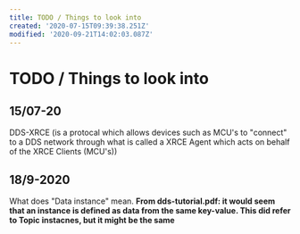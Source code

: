 ```yaml
---
title: TODO / Things to look into
created: '2020-07-15T09:39:38.251Z'
modified: '2020-09-21T14:02:03.087Z'
---
```


# TODO / Things to look into

## 15/07-20
DDS-XRCE (is a protocal which allows devices such as MCU's to "connect" to a DDS network through what is called a XRCE Agent which acts on behalf of the XRCE Clients (MCU's))

## 18/9-2020
What does "Data instance" mean. **From dds-tutorial.pdf: it would seem that an instance is defined as data from the same key-value. This did refer to Topic instacnes, but it might be the same**
